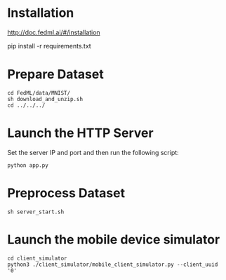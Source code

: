 # Installation
http://doc.fedml.ai/#/installation

pip install -r requirements.txt

# Prepare Dataset
```
cd FedML/data/MNIST/
sh download_and_unzip.sh
cd ../../../
```

# Launch the HTTP Server
Set the server IP and port and then run the following script:
```
python app.py
```

# Preprocess Dataset
``` cd executor
sh server_start.sh
```

# Launch the mobile device simulator
```
cd client_simulator
python3 ./client_simulator/mobile_client_simulator.py --client_uuid '0'
```
